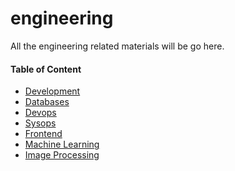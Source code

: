 engineering
===========================

All the engineering related materials will be go here.


#### Table of Content

- [Development](https://github.com/team-avesta/wiki/tree/master/engineering/development)
- [Databases](https://github.com/team-avesta/wiki/tree/master/engineering/databases)
- [Devops](https://github.com/team-avesta/wiki/tree/master/engineering/devops)
- [Sysops](https://github.com/team-avesta/wiki/tree/master/engineering/sysops)
- [Frontend](https://github.com/team-avesta/wiki/tree/master/engineering/frontend)
- [Machine Learning](./machineLearning)
- [Image Processing](./imageProcessing)